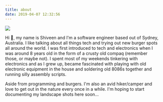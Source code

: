 ```yaml
---
title: about
date: 2019-04-07 12:32:56
---
```

![](./about_image.png)

Hi 👋, my name is Shiveen and I'm a software engineer based out of Sydney, Australia. I like talking about all things tech and trying out new burger spots all around the world. I was first introduced to tech and electronics when I was around 8 years old in the form of a crusty old compaq (remember those, or maybe not). I spent most of my weekends tinkering with electronics and as I grew up, became fascinated with playing with old electronic equipment in the house and soldering old 8086s together and running silly assembly scripts.

Aside from programming and burgers. I'm also an avid hiker/camper and love to get out in the nature every once in a while. I'm hoping to start documenting my landscape shots here soon...
